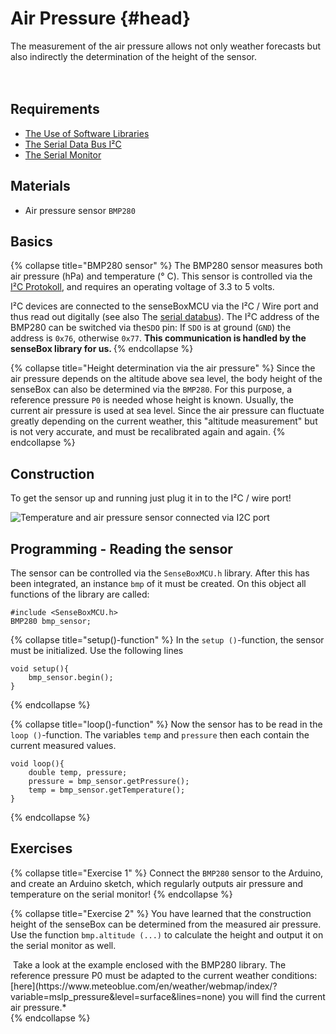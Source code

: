 # Air Pressure  {#head}

<div class="description">The measurement of the air pressure allows not only weather forecasts but also indirectly the determination of the height of the sensor.
</div>
<div class="line">
    <br>
    <br>
</div>

## Requirements
- [The Use of Software Libraries](../../erste-schritte/board-support-packages-installieren.md)
- [The Serial Data Bus I²C](../../grundlagen/serielle_datenbus.md)
- [The Serial Monitor](../../grundlagen/der_serielle_monitor.md)

## Materials
- Air pressure sensor `BMP280`

## Basics

{% collapse title="BMP280 sensor" %}
The BMP280 sensor measures both air pressure (hPa) and temperature (° C). This sensor is controlled via the [I²C Protokoll](../../grundlagen/serielle_datenbus.md), and requires an operating voltage of 3.3 to 5 volts.


I²C devices are connected to the senseBoxMCU via the I²C / Wire port and thus read out digitally (see also The [ serial databus](../../grundlagen/serielle_datenbus.md)).
The I²C address of the BMP280 can be switched via the`SDO` pin:
If `SDO` is at ground (`GND`) the address is `0x76`, otherwise `0x77`. <b>This communication is handled by the senseBox library for us.
</b>
{% endcollapse %}

{% collapse title="Height determination via the air pressure" %}
Since the air pressure depends on the altitude above sea level, the body height of the senseBox can also be determined via the `BMP280`. For this purpose, a reference pressure `P0` is needed whose height is known. Usually, the current air pressure is used at sea level. Since the air pressure can fluctuate greatly depending on the current weather, this "altitude measurement" but is not very accurate, and must be recalibrated again and again.
{% endcollapse %}

## Construction
To get the sensor up and running just plug it in to the I²C / wire port!



![Temperature and air pressure sensor connected via I2C port](../../pictures/diy-station/wired_lux.jpg)

## Programming - Reading the sensor
The sensor can be controlled via the `SenseBoxMCU.h` library. After this has been integrated, an instance `bmp` of it must be created. On this object all functions of the library are called:

```arduino
#include <SenseBoxMCU.h>
BMP280 bmp_sensor;
```

{% collapse title="setup()-function" %}
In the `setup ()`-function, the sensor must be initialized. Use the following lines
```arduino
void setup(){
    bmp_sensor.begin();
}
```
{% endcollapse %}

{% collapse title="loop()-function" %}
Now the sensor has to be read in the `loop ()`-function. The variables `temp` and `pressure` then each contain the current measured values.

```arduino
void loop(){
    double temp, pressure;
    pressure = bmp_sensor.getPressure();
    temp = bmp_sensor.getTemperature();
}
```
{% endcollapse %}

## Exercises

{% collapse title="Exercise 1" %}
Connect the `BMP280` sensor to the Arduino, and create an Arduino sketch, which regularly outputs air pressure and temperature on the serial monitor!
{% endcollapse %}

{% collapse title="Exercise 2" %}
You have learned that the construction height of the senseBox can be determined from the measured air pressure. Use the function `bmp.altitude (...)`  to calculate the height and output it on the serial monitor as well.

<div class="box_info">
    <i class="fa fa-info fa-fw" aria-hidden="true" style="color: #42acf3;"></i>
     Take a look at the example enclosed with the BMP280 library. The reference pressure P0 must be adapted to the current weather conditions: [here](https://www.meteoblue.com/en/weather/webmap/index/?variable=mslp_pressure&level=surface&lines=none) you will find the current air pressure.*
</div>
{% endcollapse %}

